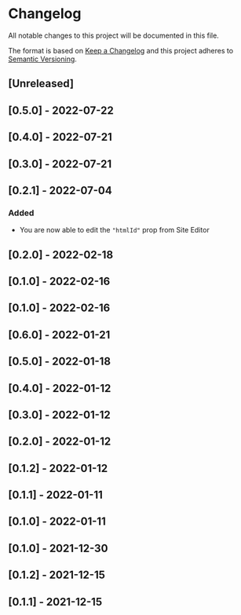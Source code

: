 # Changelog

All notable changes to this project will be documented in this file.

The format is based on [Keep a Changelog](http://keepachangelog.com/en/1.0.0/)
and this project adheres to [Semantic Versioning](http://semver.org/spec/v2.0.0.html).

## [Unreleased]

## [0.5.0] - 2022-07-22

## [0.4.0] - 2022-07-21

## [0.3.0] - 2022-07-21

## [0.2.1] - 2022-07-04
### Added
- You are now able to edit the `"htmlId"` prop from Site Editor

## [0.2.0] - 2022-02-18

## [0.1.0] - 2022-02-16

## [0.1.0] - 2022-02-16

## [0.6.0] - 2022-01-21

## [0.5.0] - 2022-01-18

## [0.4.0] - 2022-01-12

## [0.3.0] - 2022-01-12

## [0.2.0] - 2022-01-12

## [0.1.2] - 2022-01-12

## [0.1.1] - 2022-01-11

## [0.1.0] - 2022-01-11

## [0.1.0] - 2021-12-30

## [0.1.2] - 2021-12-15

## [0.1.1] - 2021-12-15

